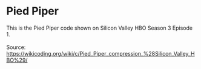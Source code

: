 # Pied Piper
This is the Pied Piper code shown on Silicon Valley HBO Season 3 Episode 1.
<br><br>
Source:<br>
https://wikicoding.org/wiki/c/Pied_Piper_compression_%28Silicon_Valley_HBO%29/